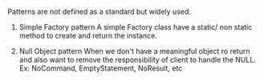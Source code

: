 Patterns are not defined as a standard but widely used.

1. Simple Factory pattern
  A simple Factory class have a static/ non static method to create and return the instance.
  
2. Null Object pattern
  When we don't have a meaningful object ro return and also want to remove the responsibility of client to handle the NULL.
  Ex: NoCommand, EmptyStatement, NoResult, etc
